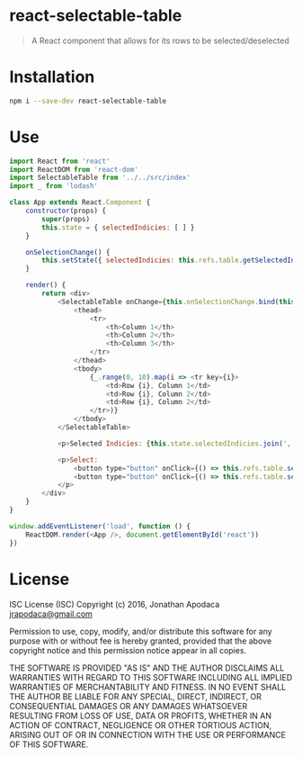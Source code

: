 # react-selectable-table
> A React component that allows for its rows to be selected/deselected

# Installation

```sh
npm i --save-dev react-selectable-table
```

# Use

```js
import React from 'react'
import ReactDOM from 'react-dom'
import SelectableTable from '../../src/index'
import _ from 'lodash'

class App extends React.Component {
	constructor(props) {
		super(props)
		this.state = { selectedIndicies: [ ] }
	}

	onSelectionChange() {
		this.setState({ selectedIndicies: this.refs.table.getSelectedIndices() })
	}

	render() {
		return <div>
			<SelectableTable onChange={this.onSelectionChange.bind(this)} ref="table">
				<thead>
					<tr>
						<th>Column 1</th>
						<th>Column 2</th>
						<th>Column 3</th>
					</tr>
				</thead>
				<tbody>
					{_.range(0, 10).map(i => <tr key={i}>
						<td>Row {i}, Column 1</td>
						<td>Row {i}, Column 2</td>
						<td>Row {i}, Column 2</td>
					</tr>)}
				</tbody>
			</SelectableTable>

			<p>Selected Indicies: {this.state.selectedIndicies.join(', ')}</p>

			<p>Select:
				<button type="button" onClick={() => this.refs.table.setSelectedIndicies(_.range(0, 10))}>All</button><span> / </span>
				<button type="button" onClick={() => this.refs.table.setSelectedIndicies()}>None</button>
			</p>
		</div>
	}
}

window.addEventListener('load', function () {
	ReactDOM.render(<App />, document.getElementById('react'))
})

```

# License

ISC License (ISC) Copyright (c) 2016, Jonathan Apodaca jrapodaca@gmail.com

Permission to use, copy, modify, and/or distribute this software for any purpose with or without fee is hereby granted, provided that the above copyright notice and this permission notice appear in all copies.

THE SOFTWARE IS PROVIDED "AS IS" AND THE AUTHOR DISCLAIMS ALL WARRANTIES WITH REGARD TO THIS SOFTWARE INCLUDING ALL IMPLIED WARRANTIES OF MERCHANTABILITY AND FITNESS. IN NO EVENT SHALL THE AUTHOR BE LIABLE FOR ANY SPECIAL, DIRECT, INDIRECT, OR CONSEQUENTIAL DAMAGES OR ANY DAMAGES WHATSOEVER RESULTING FROM LOSS OF USE, DATA OR PROFITS, WHETHER IN AN ACTION OF CONTRACT, NEGLIGENCE OR OTHER TORTIOUS ACTION, ARISING OUT OF OR IN CONNECTION WITH THE USE OR PERFORMANCE OF THIS SOFTWARE.
